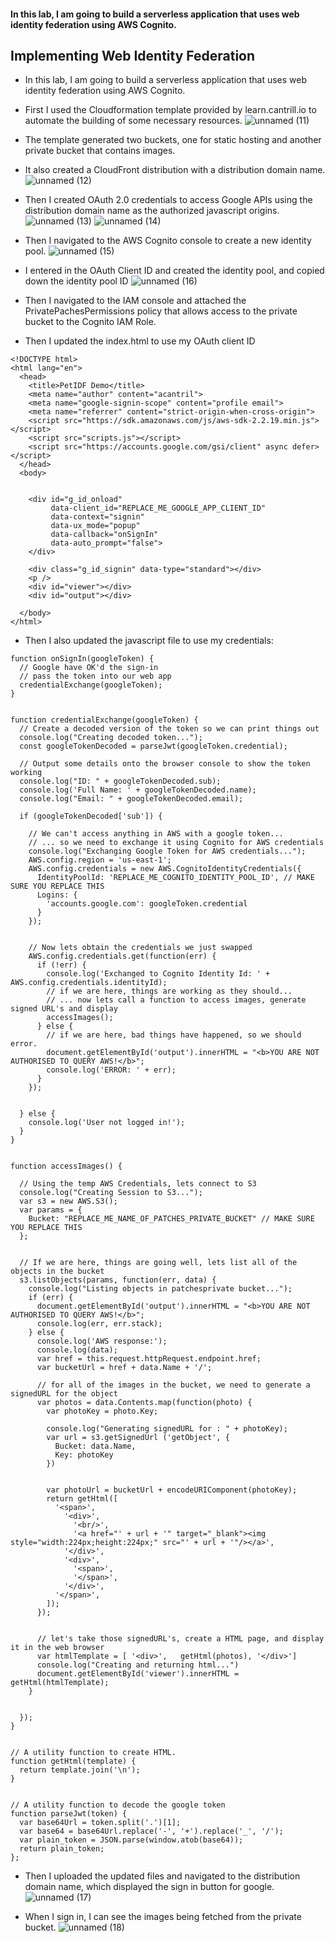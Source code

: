 #### In this lab, I am going to build a serverless application that uses web identity federation using AWS Cognito.

## Implementing Web Identity Federation
* In this lab, I am going to build a serverless application that uses web identity federation using AWS Cognito.

* First I used the Cloudformation template provided by learn.cantrill.io to automate the building of some necessary resources.
![unnamed (11)](https://github.com/yehjuneheo/AWS_HOL/assets/51499085/de06fcee-b15d-4aed-9816-e0c6b30e0873)

* The template generated two buckets, one for static hosting and another private bucket that contains images.
* It also created a CloudFront distribution with a distribution domain name.
![unnamed (12)](https://github.com/yehjuneheo/AWS_HOL/assets/51499085/24546b21-acf7-4a05-ae45-7fac955acd50)

* Then I created OAuth 2.0 credentials to access Google APIs using the distribution domain name as the authorized javascript origins.
![unnamed (13)](https://github.com/yehjuneheo/AWS_HOL/assets/51499085/64809ec9-7919-4c0e-a550-67ed46ca2bd4)
![unnamed (14)](https://github.com/yehjuneheo/AWS_HOL/assets/51499085/e0d0c0d2-e5fc-410c-9cc7-3ff8e08714c1)

* Then I navigated to the AWS Cognito console to create a new identity pool.
![unnamed (15)](https://github.com/yehjuneheo/AWS_HOL/assets/51499085/15450e95-8b49-4369-92da-3f00db975c80)

* I entered in the OAuth Client ID and created the identity pool, and copied down the identity pool ID
![unnamed (16)](https://github.com/yehjuneheo/AWS_HOL/assets/51499085/7945a7bc-ca6d-41a8-b209-4404cef5a26b)

* Then I navigated to the IAM console and attached the PrivatePachesPermissions policy that allows access to the private bucket to the Cognito IAM Role.

* Then I updated the index.html to use my OAuth client ID
````
<!DOCTYPE html>
<html lang="en">
  <head>
    <title>PetIDF Demo</title>
    <meta name="author" content="acantril">
    <meta name="google-signin-scope" content="profile email">
    <meta name="referrer" content="strict-origin-when-cross-origin">
    <script src="https://sdk.amazonaws.com/js/aws-sdk-2.2.19.min.js"></script>
    <script src="scripts.js"></script>
    <script src="https://accounts.google.com/gsi/client" async defer></script>
  </head>
  <body>


    <div id="g_id_onload"
         data-client_id="REPLACE_ME_GOOGLE_APP_CLIENT_ID"
         data-context="signin"
         data-ux_mode="popup"
         data-callback="onSignIn"
         data-auto_prompt="false">
    </div>
   
    <div class="g_id_signin" data-type="standard"></div>
    <p />
    <div id="viewer"></div>
    <div id="output"></div>
   
  </body>
</html>
````

* Then I also updated the javascript file to use my credentials:
````
function onSignIn(googleToken) {
  // Google have OK'd the sign-in
  // pass the token into our web app
  credentialExchange(googleToken);
}


function credentialExchange(googleToken) {
  // Create a decoded version of the token so we can print things out
  console.log("Creating decoded token...");
  const googleTokenDecoded = parseJwt(googleToken.credential);
 
  // Output some details onto the browser console to show the token working
  console.log("ID: " + googleTokenDecoded.sub);
  console.log('Full Name: ' + googleTokenDecoded.name);
  console.log("Email: " + googleTokenDecoded.email);
 
  if (googleTokenDecoded['sub']) {
   
    // We can't access anything in AWS with a google token...
    // ... so we need to exchange it using Cognito for AWS credentials
    console.log("Exchanging Google Token for AWS credentials...");
    AWS.config.region = 'us-east-1';
    AWS.config.credentials = new AWS.CognitoIdentityCredentials({
      IdentityPoolId: 'REPLACE_ME_COGNITO_IDENTITY_POOL_ID', // MAKE SURE YOU REPLACE THIS
      Logins: {
        'accounts.google.com': googleToken.credential
      }
    });


    // Now lets obtain the credentials we just swapped
    AWS.config.credentials.get(function(err) {
      if (!err) {
        console.log('Exchanged to Cognito Identity Id: ' + AWS.config.credentials.identityId);
        // if we are here, things are working as they should...
        // ... now lets call a function to access images, generate signed URL's and display
        accessImages();
      } else {
        // if we are here, bad things have happened, so we should error.
        document.getElementById('output').innerHTML = "<b>YOU ARE NOT AUTHORISED TO QUERY AWS!</b>";
        console.log('ERROR: ' + err);
      }
    });


  } else {
    console.log('User not logged in!');
  }
}


function accessImages() {
 
  // Using the temp AWS Credentials, lets connect to S3
  console.log("Creating Session to S3...");
  var s3 = new AWS.S3();
  var params = {
    Bucket: "REPLACE_ME_NAME_OF_PATCHES_PRIVATE_BUCKET" // MAKE SURE YOU REPLACE THIS
  };


  // If we are here, things are going well, lets list all of the objects in the bucket
  s3.listObjects(params, function(err, data) {
    console.log("Listing objects in patchesprivate bucket...");
    if (err) {
      document.getElementById('output').innerHTML = "<b>YOU ARE NOT AUTHORISED TO QUERY AWS!</b>";
      console.log(err, err.stack);
    } else {
      console.log('AWS response:');
      console.log(data);
      var href = this.request.httpRequest.endpoint.href;
      var bucketUrl = href + data.Name + '/';
     
      // for all of the images in the bucket, we need to generate a signedURL for the object
      var photos = data.Contents.map(function(photo) {
        var photoKey = photo.Key;
       
        console.log("Generating signedURL for : " + photoKey);
        var url = s3.getSignedUrl ('getObject', {
          Bucket: data.Name,
          Key: photoKey
        })


        var photoUrl = bucketUrl + encodeURIComponent(photoKey);
        return getHtml([
          '<span>',
            '<div>',
              '<br/>',
              '<a href="' + url + '" target="_blank"><img style="width:224px;height:224px;" src="' + url + '"/></a>',
            '</div>',
            '<div>',
              '<span>',
              '</span>',
            '</div>',
          '</span>',
        ]);
      });


      // let's take those signedURL's, create a HTML page, and display it in the web browser
      var htmlTemplate = [ '<div>',   getHtml(photos), '</div>']
      console.log("Creating and returning html...")
      document.getElementById('viewer').innerHTML = getHtml(htmlTemplate);
    }    


  });
}


// A utility function to create HTML.
function getHtml(template) {
  return template.join('\n');
}


// A utility function to decode the google token
function parseJwt(token) {
  var base64Url = token.split('.')[1];
  var base64 = base64Url.replace('-', '+').replace('_', '/');
  var plain_token = JSON.parse(window.atob(base64));
  return plain_token;
};
````

* Then I uploaded the updated files and navigated to the distribution domain name, which displayed the sign in button for google.
![unnamed (17)](https://github.com/yehjuneheo/AWS_HOL/assets/51499085/9adaad11-067d-459e-8f33-5b6b146ce636)

* When I sign in, I can see the images being fetched from the private bucket.
![unnamed (18)](https://github.com/yehjuneheo/AWS_HOL/assets/51499085/b71196a0-c610-4894-bd0b-8593a16fe732)
